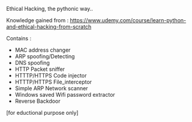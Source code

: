 Ethical Hacking, the pythonic way.. 

Knowledge gained from : https://www.udemy.com/course/learn-python-and-ethical-hacking-from-scratch

Contains :
* MAC address changer
* ARP spoofing/Detecting
* DNS spoofing
* HTTP Packet sniffer
* HTTTP/HTTPS Code injector
* HTTTP/HTTPS File_interceptor
* Simple ARP Network scanner
* Windows saved Wifi password extractor
* Reverse Backdoor

[for eductional purpose only]